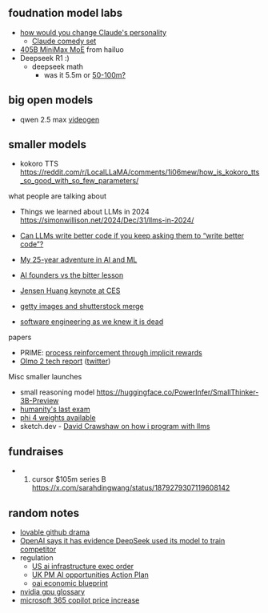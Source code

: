 
## foudnation model labs

- [ how would you change Claude's personality](https://x.com/karpathy/status/1874678592702972398)
	- [Claude comedy set](https://x.com/AmandaAskell/status/1874873487355249151)
- [405B MiniMax MoE](https://www.reddit.com/r/LocalLLaMA/comments/1i1ty0e/405b_minimax_moe_technical_deepdive/) from hailuo
- Deepseek R1 :)
	- deepseek math
		- was it 5.5m or [50-100m?](https://x.com/casper_hansen_/status/1884890079493075075)

## big open models

- qwen 2.5 max [videogen](https://x.com/EHuanglu/status/1885024173862613485)

## smaller models

- kokoro TTS https://reddit.com/r/LocalLLaMA/comments/1i06mew/how_is_kokoro_tts_so_good_with_so_few_parameters/

what people are talking about
- Things we learned about LLMs in 2024 https://simonwillison.net/2024/Dec/31/llms-in-2024/
- [Can LLMs write better code if you keep asking them to “write better code”?](https://minimaxir.com/2025/01/write-better-code/)

- [My 25-year adventure in AI and ML](https://austinhenley.com/blog/25yearsofai.html)
- [AI founders vs the bitter lesson](https://lukaspetersson.com/blog/2025/bitter-vertical/)
- [Jensen Huang keynote at CES](https://news.ycombinator.com/item?id=42618595)
- [getty images and shutterstock merge](https://news.ycombinator.com/item?id=42621544)
- [software engineering as we knew it is dead](https://x.com/signulll/status/1879589762073579857)

papers
- PRIME: [process reinforcement through implicit rewards](https://curvy-check-498.notion.site/Process-Reinforcement-through-Implicit-Rewards-15f4fcb9c42180f1b498cc9b2eaf896f)
- [Olmo 2 tech report]( https://x.com/soldni/status/1875266934943649808?s=46) ([twitter](https://x.com/kylelostat/status/1875209445950804114))

Misc smaller launches
- small reasoning model https://huggingface.co/PowerInfer/SmallThinker-3B-Preview
- [humanity's last exam](https://scale.com/blog/humanitys-last-exam-results)
- [phi 4 weights available](https://news.ycombinator.com/item?id=42642971) 
- sketch.dev - [David Crawshaw on how i program with llms](https://crawshaw.io/blog/programming-with-llms)
## fundraises

- 1. cursor $105m series B https://x.com/sarahdingwang/status/1879279307119608142



## random notes
- [lovable github drama](https://x.com/auchenberg/status/1875219521700503905)
- [OpenAI says it has evidence DeepSeek used its model to train competitor](https://www.ft.com/content/a0dfedd1-5255-4fa9-8ccc-1fe01de87ea6)
- regulation
	- [US ai infrastructure exec order](https://www.whitehouse.gov/briefing-room/presidential-actions/2025/01/14/executive-order-on-advancing-united-states-leadership-in-artificial-intelligence-infrastructure/)
	- [UK PM AI opportunities Action Plan](https://www.gov.uk/government/speeches/pm-speech-on-ai-opportunities-action-plan-13-january-2025)
	- [oai economic blueprint](https://openai.com/global-affairs/openais-economic-blueprint/)
- [nvidia gpu glossary](https://modal.com/gpu-glossary/readme)
- [microsoft 365 copilot price increase](https://www.zdnet.com/home-and-office/work-life/the-microsoft-365-copilot-launch-was-a-total-disaster/)